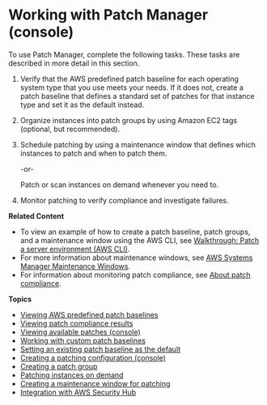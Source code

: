 # Working with Patch Manager \(console\)<a name="sysman-patch-working"></a>

To use Patch Manager, complete the following tasks\. These tasks are described in more detail in this section\.

1. Verify that the AWS predefined patch baseline for each operating system type that you use meets your needs\. If it does not, create a patch baseline that defines a standard set of patches for that instance type and set it as the default instead\.

1. Organize instances into patch groups by using Amazon EC2 tags \(optional, but recommended\)\.

1. Schedule patching by using a maintenance window that defines which instances to patch and when to patch them\.

   \-or\-

   Patch or scan instances on demand whenever you need to\.

1. Monitor patching to verify compliance and investigate failures\.

**Related Content**
+ To view an example of how to create a patch baseline, patch groups, and a maintenance window using the AWS CLI, see [Walkthrough: Patch a server environment \(AWS CLI\)](sysman-patch-cliwalk.md)\.
+ For more information about maintenance windows, see [AWS Systems Manager Maintenance Windows](systems-manager-maintenance.md)\.
+ For information about monitoring patch compliance, see [About patch compliance](sysman-compliance-about.md#sysman-compliance-monitor-patch)\.

**Topics**
+ [Viewing AWS predefined patch baselines](view-predefined-patch-baselines.md)
+ [Viewing patch compliance results](viewing-patch-compliance-results.md)
+ [Viewing available patches \(console\)](viewing-available-patches.md)
+ [Working with custom patch baselines](sysman-patch-baseline-console.md)
+ [Setting an existing patch baseline as the default](set-default-patch-baseline.md)
+ [Creating a patching configuration \(console\)](create-patching-configuration.md)
+ [Creating a patch group](sysman-patch-group-tagging.md)
+ [Patching instances on demand](patch-on-demand.md)
+ [Creating a maintenance window for patching](sysman-patch-mw-console.md)
+ [Integration with AWS Security Hub](security-hub-integration.md)